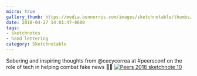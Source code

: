 ```yaml
---
micro: true
gallery_thumb: https://media.bennorris.com/images/sketchnotable/thumbs/peers-2018-sketchnote-10.jpg
date: 2018-04-27 14:01:47-0600
tags:
- sketchnotes
- hand lettering
category: Sketchnotable
---
```


Sobering and inspiring thoughts from @cecycorrea at #peersconf on the role of tech in helping combat fake news ✍🏼 [![Peers 2018 sketchnote 10](https://media.bennorris.com/images/sketchnotable/peers-2018/peers-2018-sketchnote-10.jpg)](https://media.bennorris.com/images/sketchnotable/peers-2018/peers-2018-sketchnote-10.jpg)